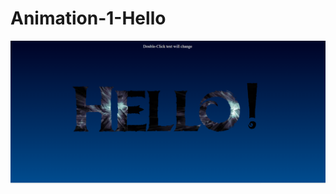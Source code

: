 # Animation-1-Hello
![logo](https://github.com/gunjansontakke20/Animation-1-Hello/blob/main/Screenshot%20(2).png)
